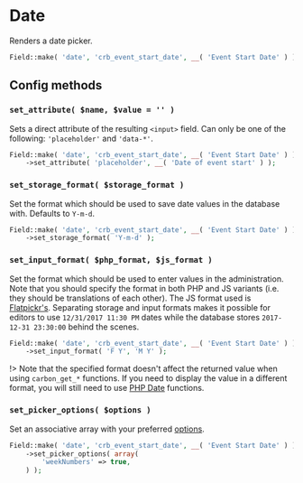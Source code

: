 # Date

Renders a date picker.

```php
Field::make( 'date', 'crb_event_start_date', __( 'Event Start Date' ) )
```

## Config methods

### `set_attribute( $name, $value = '' )`

Sets a direct attribute of the resulting `<input>` field. Can only be one of the following: `'placeholder'` and `'data-*'`.

```php
Field::make( 'date', 'crb_event_start_date', __( 'Event Start Date' ) )
    ->set_attribute( 'placeholder', __( 'Date of event start' ) );
```

### `set_storage_format( $storage_format )`

Set the format which should be used to save date values in the database with. Defaults to `Y-m-d`.

```php
Field::make( 'date', 'crb_event_start_date', __( 'Event Start Date' ) )
    ->set_storage_format( 'Y-m-d' );
```

### `set_input_format( $php_format, $js_format )`

Set the format which should be used to enter values in the administration. Note that you should specify the format in both PHP and JS variants (i.e. they should be translations of each other). The JS format used is [Flatpickr's](https://chmln.github.io/flatpickr/formatting/).
Separating storage and input formats makes it possible for editors to use `12/31/2017 11:30 PM` dates while the database stores `2017-12-31 23:30:00` behind the scenes.

```php
Field::make( 'date', 'crb_event_start_date', __( 'Event Start Date' ) )
    ->set_input_format( 'F Y', 'M Y' );
```

!> Note that the specified format doesn't affect the returned value when using `carbon_get_*` functions. If you need to display the value in a different format, you will still need to use [PHP Date](http://php.net/manual/en/function.date.php) functions.

### `set_picker_options( $options )`

Set an associative array with your preferred [options](https://chmln.github.io/flatpickr/options/).

```php
Field::make( 'date', 'crb_event_start_date', __( 'Event Start Date' ) )
    ->set_picker_options( array(
    	'weekNumbers' => true,
    ) );
```
